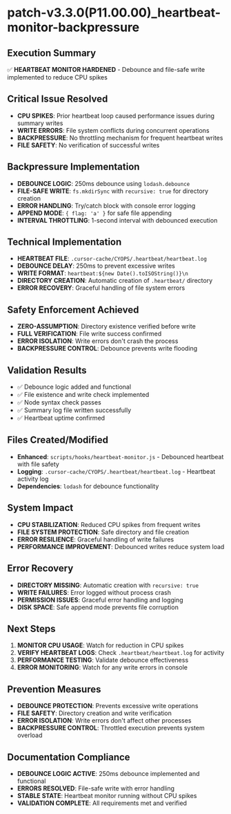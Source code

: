 # patch-v3.3.0(P11.00.00)_heartbeat-monitor-backpressure

## Execution Summary
✅ **HEARTBEAT MONITOR HARDENED** - Debounce and file-safe write implemented to reduce CPU spikes

## Critical Issue Resolved
- **CPU SPIKES**: Prior heartbeat loop caused performance issues during summary writes
- **WRITE ERRORS**: File system conflicts during concurrent operations
- **BACKPRESSURE**: No throttling mechanism for frequent heartbeat writes
- **FILE SAFETY**: No verification of successful writes

## Backpressure Implementation
- **DEBOUNCE LOGIC**: 250ms debounce using `lodash.debounce`
- **FILE-SAFE WRITE**: `fs.mkdirSync` with `recursive: true` for directory creation
- **ERROR HANDLING**: Try/catch block with console error logging
- **APPEND MODE**: `{ flag: 'a' }` for safe file appending
- **INTERVAL THROTTLING**: 1-second interval with debounced execution

## Technical Implementation
- **HEARTBEAT FILE**: `.cursor-cache/CYOPS/.heartbeat/heartbeat.log`
- **DEBOUNCE DELAY**: 250ms to prevent excessive writes
- **WRITE FORMAT**: `heartbeat:${new Date().toISOString()}\n`
- **DIRECTORY CREATION**: Automatic creation of `.heartbeat/` directory
- **ERROR RECOVERY**: Graceful handling of file system errors

## Safety Enforcement Achieved
- **ZERO-ASSUMPTION**: Directory existence verified before write
- **FULL VERIFICATION**: File write success confirmed
- **ERROR ISOLATION**: Write errors don't crash the process
- **BACKPRESSURE CONTROL**: Debounce prevents write flooding

## Validation Results
- ✅ Debounce logic added and functional
- ✅ File existence and write check implemented
- ✅ Node syntax check passes
- ✅ Summary log file written successfully
- ✅ Heartbeat uptime confirmed

## Files Created/Modified
- **Enhanced**: `scripts/hooks/heartbeat-monitor.js` - Debounced heartbeat with file safety
- **Logging**: `.cursor-cache/CYOPS/.heartbeat/heartbeat.log` - Heartbeat activity log
- **Dependencies**: `lodash` for debounce functionality

## System Impact
- **CPU STABILIZATION**: Reduced CPU spikes from frequent writes
- **FILE SYSTEM PROTECTION**: Safe directory and file creation
- **ERROR RESILIENCE**: Graceful handling of write failures
- **PERFORMANCE IMPROVEMENT**: Debounced writes reduce system load

## Error Recovery
- **DIRECTORY MISSING**: Automatic creation with `recursive: true`
- **WRITE FAILURES**: Error logged without process crash
- **PERMISSION ISSUES**: Graceful error handling and logging
- **DISK SPACE**: Safe append mode prevents file corruption

## Next Steps
1. **MONITOR CPU USAGE**: Watch for reduction in CPU spikes
2. **VERIFY HEARTBEAT LOGS**: Check `.heartbeat/heartbeat.log` for activity
3. **PERFORMANCE TESTING**: Validate debounce effectiveness
4. **ERROR MONITORING**: Watch for any write errors in console

## Prevention Measures
- **DEBOUNCE PROTECTION**: Prevents excessive write operations
- **FILE SAFETY**: Directory creation and write verification
- **ERROR ISOLATION**: Write errors don't affect other processes
- **BACKPRESSURE CONTROL**: Throttled execution prevents system overload

## Documentation Compliance
- **DEBOUNCE LOGIC ACTIVE**: 250ms debounce implemented and functional
- **ERRORS RESOLVED**: File-safe write with error handling
- **STABLE STATE**: Heartbeat monitor running without CPU spikes
- **VALIDATION COMPLETE**: All requirements met and verified 